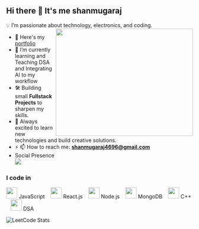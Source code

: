 
## Hi there 👋 It's me shanmugaraj

💡 I’m passionate about technology, electronics, and coding.
<img align="right" width="370" height="290" src="https://i.pinimg.com/originals/47/f0/34/47f0342cec72b800463bf003eac1257e.gif">
- 🔭 Here's my [portfolio](portpoliooo.ccbp.tech)                                                 
- 🌱 I’m currently learning and Teaching DSA and Integrating AI to my workflow
- 🛠️ Building small **Fullstack Projects** to sharpen my skills.
- 🚀 Always excited to learn new technologies and build creative solutions.
- ⚡ 📫 How to reach me: **shanmugaraj4696@gmail.com**
- Social Presence
<br />  [<img src="https://img.shields.io/badge/LinkedIn-0077B5?style=for-the-badge&logo=linkedin&logoColor=white" />](http://linkedin.com/in/shanmuga-raj-825162242) <br/>

### I code in
<p align="left">
  <img src="https://img.icons8.com/color/48/000000/javascript--v1.png" width="30"/> JavaScript &nbsp;&nbsp;
  <img src="https://img.icons8.com/color/48/000000/react-native.png" width="30"/> React.js &nbsp;&nbsp;
  <img src="https://img.icons8.com/fluency/48/000000/node-js.png" width="30"/> Node.js &nbsp;&nbsp;
  <img src="https://img.icons8.com/external-tal-revivo-color-tal-revivo/48/000000/external-mongodb-a-cross-platform-document-oriented-database-program-logo-color-tal-revivo.png" width="30"/> MongoDB &nbsp;&nbsp;
  <img src="https://img.icons8.com/color/48/000000/c-plus-plus-logo.png" width="30"/> C++ &nbsp;&nbsp;
  <img src="https://img.icons8.com/external-flat-juicy-fish/60/000000/external-algorithm-coding-and-development-flat-flat-juicy-fish.png" width="30"/> DSA
</p>





![LeetCode Stats](https://leetcard.jacoblin.cool/shanmugarajT?theme=dark&font=ZCOOL%20XiaoWei&ext=heatmap)
